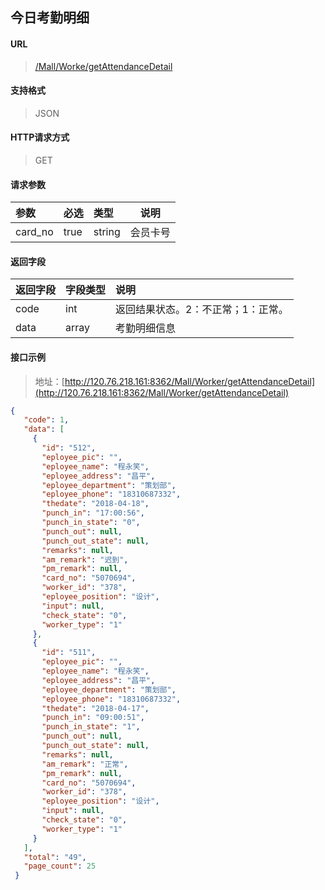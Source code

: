 今日考勤明细
-----------

#### URL

> [/Mall/Worke/getAttendanceDetail](http://120.76.218.161:8362/Mall/Worker/getAttendance)

#### 支持格式

> JSON

#### HTTP请求方式

> GET

#### 请求参数

|参数|必选|类型|说明|
|:----- |:-------|:-----|----- |
| card_no| true | string | 会员卡号 |

#### 返回字段

|返回字段|字段类型|说明 |
|:----- |:------|:----------------------------- |
|code | int |返回结果状态。2：不正常；1：正常。 |
|data | array | 考勤明细信息 |

#### 接口示例

> 地址：[http://120.76.218.161:8362/Mall/Worker/getAttendanceDetail](http://120.76.218.161:8362/Mall/Worker/getAttendanceDetail)

```json
{
   "code": 1,
   "data": [
     {
       "id": "512",
       "eployee_pic": "",
       "eployee_name": "程永笑",
       "eployee_address": "昌平",
       "eployee_department": "策划部",
       "eployee_phone": "18310687332",
       "thedate": "2018-04-18",
       "punch_in": "17:00:56",
       "punch_in_state": "0",
       "punch_out": null,
       "punch_out_state": null,
       "remarks": null,
       "am_remark": "迟到",
       "pm_remark": null,
       "card_no": "5070694",
       "worker_id": "378",
       "eployee_position": "设计",
       "input": null,
       "check_state": "0",
       "worker_type": "1"
     },
     {
       "id": "511",
       "eployee_pic": "",
       "eployee_name": "程永笑",
       "eployee_address": "昌平",
       "eployee_department": "策划部",
       "eployee_phone": "18310687332",
       "thedate": "2018-04-17",
       "punch_in": "09:00:51",
       "punch_in_state": "1",
       "punch_out": null,
       "punch_out_state": null,
       "remarks": null,
       "am_remark": "正常",
       "pm_remark": null,
       "card_no": "5070694",
       "worker_id": "378",
       "eployee_position": "设计",
       "input": null,
       "check_state": "0",
       "worker_type": "1"
     }
   ],
   "total": "49",
   "page_count": 25
 }
```
